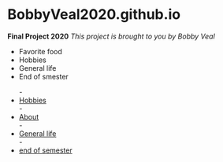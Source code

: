 # BobbyVeal2020.github.io
**Final Project 2020**
*This project is brought to you by Bobby Veal*

- Favorite food
- Hobbies
- General life
- End of smester


<html>
		<nav>
    		<ul>
        		- <li><a href="/help.html">Hobbies</a></li>
	        	- <li><a href="/hobies">About</a></li>
        		- <li><a href="/index.html">General life</a></li>
        		- <li><a href="/end of smester"> end of semester</a></li>
    		
	

</html>


